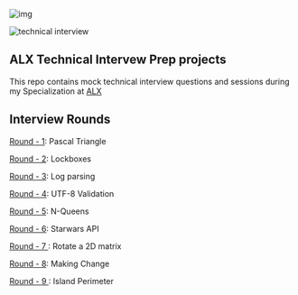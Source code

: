 
![img](https://assets.imaginablefutures.com/media/images/ALX_Logo.max-200x150.png)

![technical interview](https://media4.giphy.com/media/14bDMRUYVrzOIo/200.webp?cid=ecf05e47u03qgit7rb1j56izztal9c6b5roh0xgd68oeann8&ep=v1_gifs_search&rid=200.webp&ct=g)

## ALX Technical Intervew Prep projects

This repo contains mock technical interview questions and sessions during my Specialization at [ALX](https://www.alxafrica.com)

## Interview Rounds

[Round - 1](./0x00-pascal_triangle): Pascal Triangle

[Round - 2](./0x01-lockboxes): Lockboxes

[Round - 3](./0x03-log_parsing): Log parsing

[Round - 4](./0x04-utf8_validation): UTF-8 Validation

[Round - 5](./0x05-nqueens): N-Queens

[Round - 6](./0x06-starwars_api): Starwars API

[Round - 7 ](./0x07-rotate_2d_matrix): Rotate a 2D matrix

[Round - 8](./0x08-making_change): Making Change

[Round - 9 ](./0x09-island_perimeter): Island Perimeter

